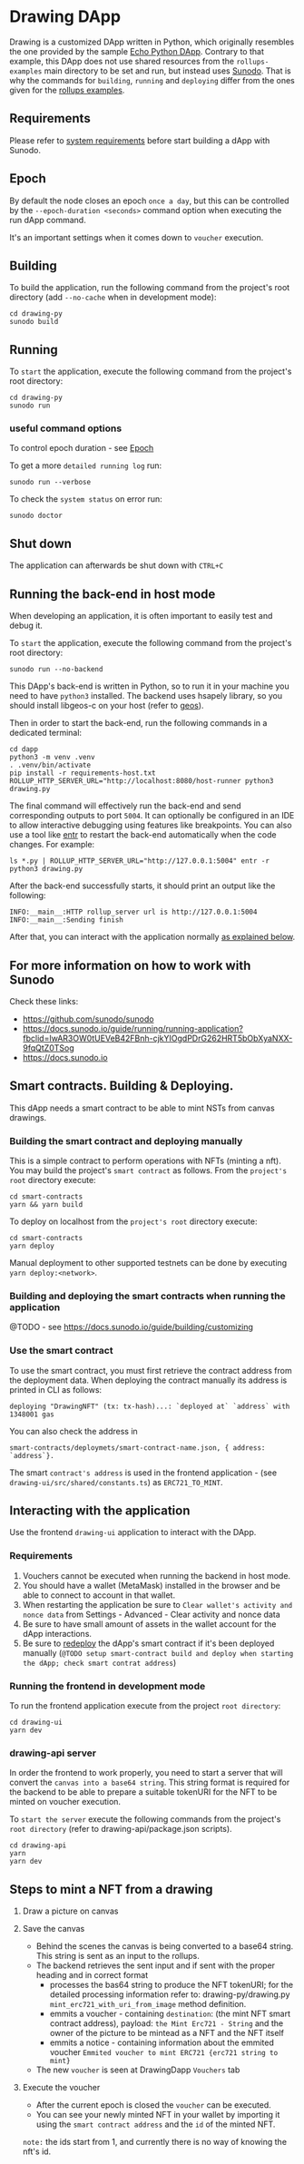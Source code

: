 # Drawing DApp

Drawing is a customized DApp written in Python, which originally resembles the one provided by the sample [Echo Python DApp](https://github.com/cartesi/rollups-examples/tree/main/echo-python).
Contrary to that example, this DApp does not use shared resources from the `rollups-examples` main directory to be set and run, but instead uses [Sunodo](https://docs.sunodo.io). 
That is why the commands for `building`, `running` and `deploying` differ from the ones given for the [rollups examples](https://github.com/cartesi/rollups-examples/tree/main).

## Requirements

Please refer to [system requirements](https://docs.sunodo.io/guide/introduction/installing#system-requirements) before start building a dApp with Sunodo.

## Epoch

By default the node closes an epoch `once a day`, but this can be controlled by the 
`--epoch-duration <seconds>` command option when executing the run dApp command.

It's an important settings when it comes down to `voucher` execution.

## Building

To build the application, run the following command from the project's root directory 
(add `--no-cache` when in development mode):

```shell
cd drawing-py
sunodo build
``` 

## Running

To `start` the application, execute the following command from the project's root directory:
```shell
cd drawing-py
sunodo run
```

### useful command options

To control epoch duration - see [Epoch](#epoch)

To get a more `detailed running log` run:
```shell
sunodo run --verbose
```

To check the `system status` on error run:
```shell
sunodo doctor
```

## Shut down

The application can afterwards be shut down with `CTRL+C`

## Running the back-end in host mode

When developing an application, it is often important to easily test and debug it. 

To `start` the application, execute the following command from the project's root directory:

```shell
sunodo run --no-backend
``` 

This DApp's back-end is written in Python, so to run it in your machine you need to have `python3` installed.
The backend uses hsapely library, so you should install libgeos-c on your host (refer to [geos](https://libgeos.org/usage/install/)).

Then in order to start the back-end, run the following commands in a dedicated terminal:

```shell
cd dapp
python3 -m venv .venv
. .venv/bin/activate
pip install -r requirements-host.txt
ROLLUP_HTTP_SERVER_URL="http://localhost:8080/host-runner python3 drawing.py
```

The final command will effectively run the back-end and send corresponding outputs to port `5004`.
It can optionally be configured in an IDE to allow interactive debugging using features like breakpoints.
You can also use a tool like [entr](https://eradman.com/entrproject/) to restart the back-end automatically when the code changes. For example:

```shell
ls *.py | ROLLUP_HTTP_SERVER_URL="http://127.0.0.1:5004" entr -r python3 drawing.py
```

After the back-end successfully starts, it should print an output like the following:

```log
INFO:__main__:HTTP rollup_server url is http://127.0.0.1:5004
INFO:__main__:Sending finish
```

After that, you can interact with the application normally [as explained below](#interacting-with-the-application).

## For more information on how to work with Sunodo

Check these links:
- https://github.com/sunodo/sunodo
- https://docs.sunodo.io/guide/running/running-application?fbclid=IwAR3OW0tUEVeB42FBnh-cjkYIOgdPDrG262HRT5bObXyaNXX-9fqQtZ0TSog
- https://docs.sunodo.io

## Smart contracts. Building & Deploying.  

This dApp needs a smart contract to be able to mint NSTs from canvas drawings.

### Building the smart contract and deploying manually
This is a simple contract to perform operations with NFTs (minting a nft). 
You may build the project's `smart contract` as follows. 
From the `project's root` directory execute:

```shell
cd smart-contracts
yarn && yarn build
```

To deploy on localhost from the `project's root` directory execute:

```shell
cd smart-contracts
yarn deploy
```
Manual deployment to other supported testnets can be done by executing `yarn deploy:<network>`.

### Building and deploying the smart contracts when running the application

@TODO - see https://docs.sunodo.io/guide/building/customizing

### Use the smart contract

To use the smart contract, you must first retrieve the contract address from the deployment data. 
When deploying the contract manually its address is printed in CLI as follows:
```
deploying "DrawingNFT" (tx: tx-hash)...: `deployed at` `address` with 1348001 gas
```

You can also check the address in 
```
smart-contracts/deploymets/smart-contract-name.json, { address: `address`}.
```
The smart `contract's address` is used in the frontend application - (see `drawing-ui/src/shared/constants.ts`) as `ERC721_TO_MINT`.

## Interacting with the application

Use the frontend `drawing-ui` application to interact with the DApp. 

### Requirements 

1. Vouchers cannot be executed when running the backend in host mode.
2. You should have a wallet (MetaMask) installed in the browser and be able to connect to account in that wallet.
3. When restarting the application be sure to `Clear wallet's activity and nonce data` from Settings - Advanced - Clear activity and nonce data
4. Be sure to have small amount of assets in the wallet account for the dApp interactions.
5. Be sure to [redeploy](#building-the-smart-contract-and-deploying-manually) the dApp's smart contract if it's been deployed manually 
(`@TODO setup smart-contract build and deploy when starting the dApp; check smart contrat address`)

### Running the frontend in development mode

To run the frontend application execute from the project `root directory`: 
```shell
cd drawing-ui
yarn dev
```

### drawing-api server

In order the frontend to work properly, you need to start a server that will convert the `canvas into a base64 string`.
This string format is required for the backend to be able to prepare a suitable tokenURI for the NFT to be minted on voucher execution.

To `start the server` execute the following commands from the project's `root directory` (refer to drawing-api/package.json scripts).

```shell
cd drawing-api
yarn
yarn dev
```

## Steps to mint a NFT from a drawing

1. Draw a picture on canvas 
2. Save the canvas
    - Behind the scenes the canvas is being converted to a base64 string. This string is sent as an input to the rollups.
    - The backend retrieves the sent input and if sent with the proper heading and in correct format 
        - processes the bas64 string to produce the NFT tokenURI; for the detailed processing information refer to: drawing-py/drawing.py `mint_erc721_with_uri_from_image` method definition.
        - emmits a voucher - containing `destination`: (the mint NFT smart contract address), payload: `the Mint Erc721 - String` and the owner of the picture to be mintead as a NFT and the NFT itself
        - emmits a notice - containing information about the emmited voucher `Emmited voucher to mint ERC721 {erc721 string to mint}`
    - The new `voucher` is seen at DrawingDapp `Vouchers` tab
3. Execute the voucher
    - After the current epoch is closed the `voucher` can be executed.
    - You can see your newly minted NFT in your wallet by importing it using the `smart contract address` and the `id` of the minted NFT.

    `note:` the ids start from 1, and currently there is no way of knowing the nft's id.

